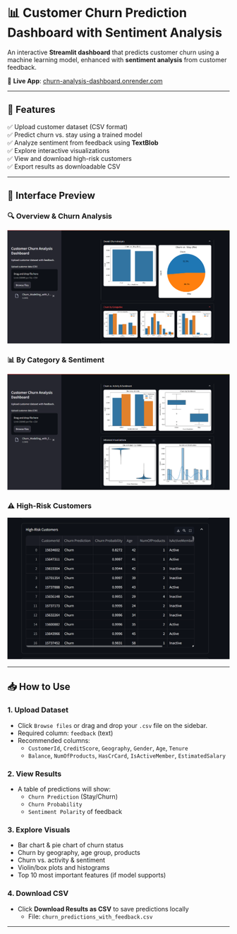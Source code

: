 # 📊 Customer Churn Prediction Dashboard with Sentiment Analysis

An interactive **Streamlit dashboard** that predicts customer churn using a machine learning model, enhanced with **sentiment analysis** from customer feedback.

🔗 **Live App**: [churn-analysis-dashboard.onrender.com](https://churn-analysis-dashboard.onrender.com/)

---

## 🧠 Features

✅ Upload customer dataset (CSV format)  
✅ Predict churn vs. stay using a trained model  
✅ Analyze sentiment from feedback using **TextBlob**  
✅ Explore interactive visualizations  
✅ View and download high-risk customers  
✅ Export results as downloadable CSV  

---

## 📸 Interface Preview

### 🔍 Overview & Churn Analysis

![Overall Churn Analysis](https://github.com/Ramanees/Churn-Streamlit-App/blob/main/screenshots/Screenshot%20(35).png)

### 📊 By Category & Sentiment

![Churn Categories](https://github.com/Ramanees/Churn-Streamlit-App/blob/main/screenshots/Screenshot%20(36).png)

### ⚠️ High-Risk Customers

![High Risk](https://github.com/Ramanees/Churn-Streamlit-App/blob/main/screenshots/Screenshot%20(38).png)


---

## 📥 How to Use

### 1. Upload Dataset

- Click `Browse files` or drag and drop your `.csv` file on the sidebar.
- Required column: `feedback` (text)  
- Recommended columns:
  - `CustomerId`, `CreditScore`, `Geography`, `Gender`, `Age`, `Tenure`
  - `Balance`, `NumOfProducts`, `HasCrCard`, `IsActiveMember`, `EstimatedSalary`

### 2. View Results

- A table of predictions will show:
  - `Churn Prediction` (Stay/Churn)
  - `Churn Probability`
  - `Sentiment Polarity` of feedback

### 3. Explore Visuals

- Bar chart & pie chart of churn status  
- Churn by geography, age group, products  
- Churn vs. activity & sentiment  
- Violin/box plots and histograms  
- Top 10 most important features (if model supports)

### 4. Download CSV

- Click **Download Results as CSV** to save predictions locally  
  - File: `churn_predictions_with_feedback.csv`

---


